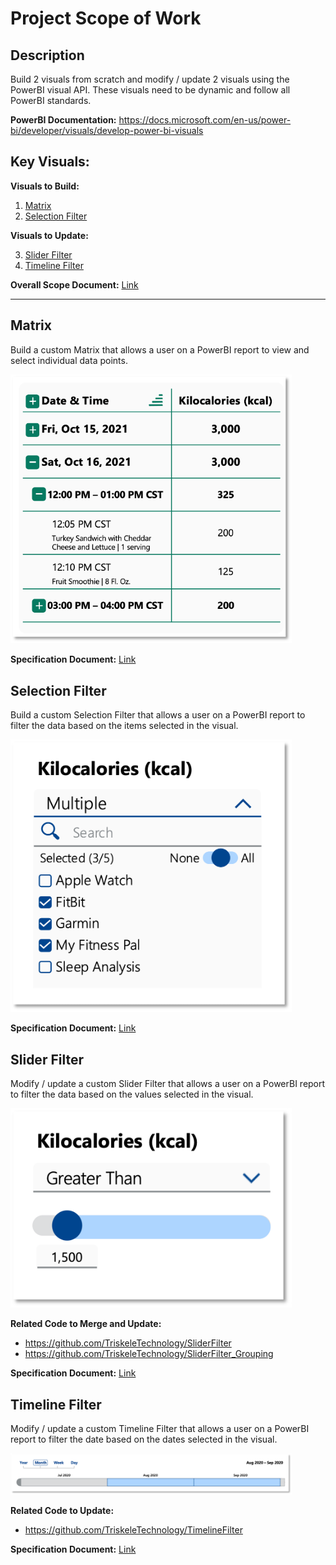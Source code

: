 # Project Scope of Work

## Description
Build 2 visuals from scratch and modify / update 2 visuals using the PowerBI visual API. These visuals need to be dynamic and follow all PowerBI standards.

**PowerBI Documentation:** https://docs.microsoft.com/en-us/power-bi/developer/visuals/develop-power-bi-visuals

## Key Visuals:

**Visuals to Build:**

1. [Matrix](https://github.com/TriskeleTechnology/Project-CustomPowerBIVisuals/main/README.md#matrix)
2. [Selection Filter](https://github.com/TriskeleTechnology/Project-CustomPowerBIVisuals/main/README.md#selection-filter)

**Visuals to Update:**

3. [Slider Filter](https://github.com/TriskeleTechnology/Project-CustomPowerBIVisuals/main/README.md#slider-filter)
4. [Timeline Filter](https://github.com/TriskeleTechnology/Project-CustomPowerBIVisuals/main/README.md#timeline-filter)

**Overall Scope Document:** [Link](CustomTypeScriptVisuals_ScopeofWork.pdf) 

---

## Matrix 

Build a custom Matrix that allows a user on a PowerBI report to view and select individual data points.

<p align="left">
  <img src="Screenshots/Matrix.png" width="450" title="Matrix Screenshot">
</p>

**Specification Document:** [Link](Matrix.pdf)


## Selection Filter

Build a custom Selection Filter that allows a user on a PowerBI report to filter the data based on the items selected in the visual.

<p align="left">
  <img src="Screenshots/SelectionFilter.png" width="450" title="Selection Filter Screenshot">
</p>

**Specification Document:** [Link](SelectionFilter.pdf)


## Slider Filter

Modify / update a custom Slider Filter that allows a user on a PowerBI report to filter the data based on the values selected in the visual.

<p align="left">
  <img src="Screenshots/SliderFilter.png" width="450" title="Selection Filter Screenshot">
</p>

**Related Code to Merge and Update:**
- https://github.com/TriskeleTechnology/SliderFilter
- https://github.com/TriskeleTechnology/SliderFilter_Grouping


**Specification Document:** [Link](SliderFilter.pdf)


## Timeline Filter

Modify / update a custom Timeline Filter that allows a user on a PowerBI report to filter the date based on the dates selected in the visual.

<p align="left">
  <img src="Screenshots/TimelineFilter.png" width="450" title="Selection Filter Screenshot">
</p>

**Related Code to Update:** 
- https://github.com/TriskeleTechnology/TimelineFilter


**Specification Document:** [Link](TimelineFilter.pdf)




